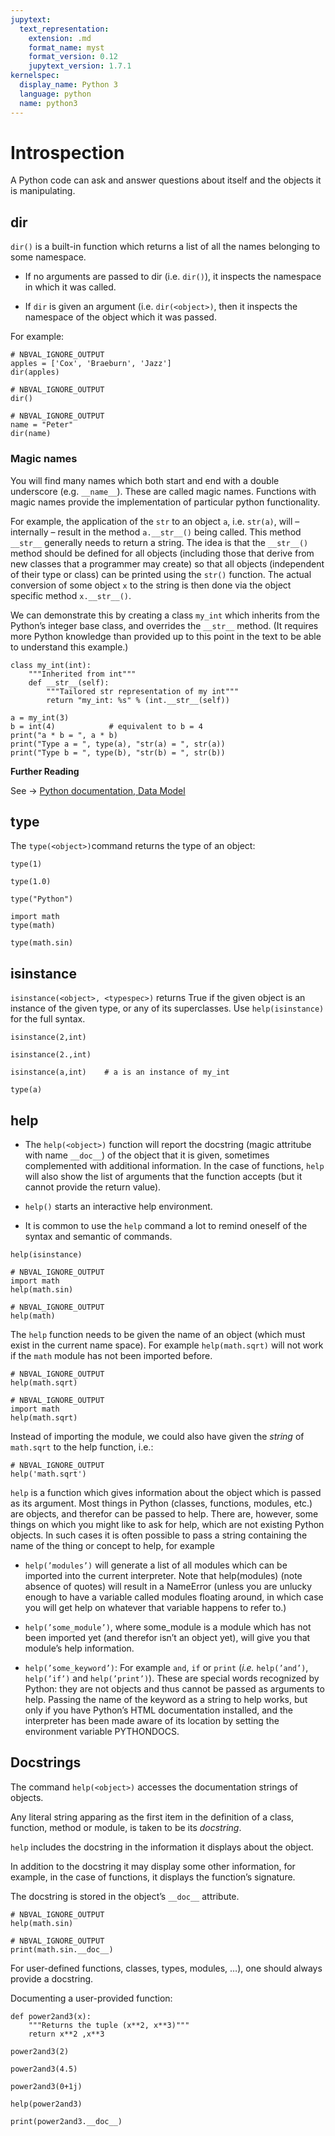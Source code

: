 ```yaml
---
jupytext:
  text_representation:
    extension: .md
    format_name: myst
    format_version: 0.12
    jupytext_version: 1.7.1
kernelspec:
  display_name: Python 3
  language: python
  name: python3
---
```


# Introspection

A Python code can ask and answer questions about itself and the objects it is manipulating.

## dir

`dir()` is a built-in function which returns a list of all the names belonging to some namespace.

-   If no arguments are passed to dir (i.e. `dir()`), it inspects the namespace in which it was called.

-   If `dir` is given an argument (i.e. `dir(<object>)`, then it inspects the namespace of the object which it was passed.

For example:

```{code-cell} ipython3
# NBVAL_IGNORE_OUTPUT
apples = ['Cox', 'Braeburn', 'Jazz']
dir(apples)
```

```{code-cell} ipython3
# NBVAL_IGNORE_OUTPUT
dir()
```

```{code-cell} ipython3
# NBVAL_IGNORE_OUTPUT
name = "Peter"
dir(name)
```

### Magic names

You will find many names which both start and end with a double underscore (e.g. <span>`__name__`</span>). These are called magic names. Functions with magic names provide the implementation of particular python functionality.

For example, the application of the <span>`str`</span> to an object <span>`a`</span>, i.e. <span>`str(a)`</span>, will – internally – result in the method <span>`a.__str__()`</span> being called. This method <span>`__str__`</span> generally needs to return a string. The idea is that the <span>`__str__()`</span> method should be defined for all objects (including those that derive from new classes that a programmer may create) so that all objects (independent of their type or class) can be printed using the <span>`str()`</span> function. The actual conversion of some object <span>`x`</span> to the string is then done via the object specific method <span>`x.__str__()`</span>.

We can demonstrate this by creating a class <span>`my_int`</span> which inherits from the Python’s integer base class, and overrides the <span>`__str__`</span> method. (It requires more Python knowledge than provided up to this point in the text to be able to understand this example.)

```{code-cell} ipython3
class my_int(int): 
    """Inherited from int""" 
    def __str__(self): 
        """Tailored str representation of my int""" 
        return "my_int: %s" % (int.__str__(self))
 
a = my_int(3)
b = int(4)            # equivalent to b = 4
print("a * b = ", a * b)
print("Type a = ", type(a), "str(a) = ", str(a))
print("Type b = ", type(b), "str(b) = ", str(b))
```

**Further Reading**

See → [Python documentation, Data Model](https://docs.python.org/3/reference/datamodel.html)

## type

The `type(<object>)`command returns the type of an object:

```{code-cell} ipython3
type(1)
```

```{code-cell} ipython3
type(1.0)
```

```{code-cell} ipython3
type("Python")
```

```{code-cell} ipython3
import math
type(math)
```

```{code-cell} ipython3
type(math.sin)
```

## isinstance

`isinstance(<object>, <typespec>)` returns True if the given object is an instance of the given type, or any of its superclasses. Use `help(isinstance)` for the full syntax.

```{code-cell} ipython3
isinstance(2,int)
```

```{code-cell} ipython3
isinstance(2.,int)
```

```{code-cell} ipython3
isinstance(a,int)    # a is an instance of my_int
```

```{code-cell} ipython3
type(a)
```

## help

-   The `help(<object>)` function will report the docstring (magic attritube with name `__doc__`) of the object that it is given, sometimes complemented with additional information. In the case of functions, `help` will also show the list of arguments that the function accepts (but it cannot provide the return value).

-   `help()` starts an interactive help environment.

-   It is common to use the `help` command a lot to remind oneself of the syntax and semantic of commands.

<!-- -->

```{code-cell} ipython3
help(isinstance)
```

```{code-cell} ipython3
# NBVAL_IGNORE_OUTPUT
import math
help(math.sin)
```

```{code-cell} ipython3
# NBVAL_IGNORE_OUTPUT
help(math)
```

The `help` function needs to be given the name of an object (which must exist in the current name space). For example `help(math.sqrt)` will not work if the `math` module has not been imported before.

```{code-cell} ipython3
# NBVAL_IGNORE_OUTPUT
help(math.sqrt)
```

```{code-cell} ipython3
# NBVAL_IGNORE_OUTPUT
import math
help(math.sqrt)
```

Instead of importing the module, we could also have given the *string* of `math.sqrt` to the help function, i.e.:

```{code-cell} ipython3
# NBVAL_IGNORE_OUTPUT
help('math.sqrt')
```

`help` is a function which gives information about the object which is passed as its argument. Most things in Python (classes, functions, modules, etc.) are objects, and therefor can be passed to help. There are, however, some things on which you might like to ask for help, which are not existing Python objects. In such cases it is often possible to pass a string containing the name of the thing or concept to help, for example

-   `help(’modules’)` will generate a list of all modules which can be imported into the current interpreter. Note that help(modules) (note absence of quotes) will result in a NameError (unless you are unlucky enough to have a variable called modules floating around, in which case you will get help on whatever that variable happens to refer to.)

-   `help(’some_module’)`, where some\_module is a module which has not been imported yet (and therefor isn’t an object yet), will give you that module’s help information.

-   `help(’some_keyword’)`: For example `and`, `if` or `print` (*i.e.* `help(’and’)`, `help(’if’)` and `help(’print’)`). These are special words recognized by Python: they are not objects and thus cannot be passed as arguments to help. Passing the name of the keyword as a string to help works, but only if you have Python’s HTML documentation installed, and the interpreter has been made aware of its location by setting the environment variable PYTHONDOCS.

## Docstrings

The command `help(<object>)` accesses the documentation strings of objects.

Any literal string apparing as the first item in the definition of a class, function, method or module, is taken to be its *docstring*.

`help` includes the docstring in the information it displays about the object.

In addition to the docstring it may display some other information, for example, in the case of functions, it displays the function’s signature.

The docstring is stored in the object’s `__doc__` attribute.

```{code-cell} ipython3
# NBVAL_IGNORE_OUTPUT
help(math.sin)
```

```{code-cell} ipython3
# NBVAL_IGNORE_OUTPUT
print(math.sin.__doc__)
```

For user-defined functions, classes, types, modules, …), one should always provide a docstring.

Documenting a user-provided function:

```{code-cell} ipython3
def power2and3(x):
    """Returns the tuple (x**2, x**3)"""
    return x**2 ,x**3

power2and3(2)
```

```{code-cell} ipython3
power2and3(4.5)
```

```{code-cell} ipython3
power2and3(0+1j)
```

```{code-cell} ipython3
help(power2and3)
```

```{code-cell} ipython3
print(power2and3.__doc__)
```

